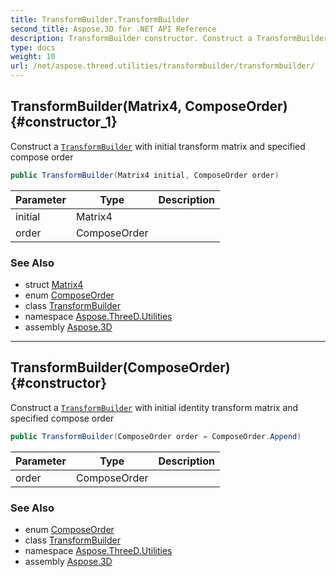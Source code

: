 ```yaml
---
title: TransformBuilder.TransformBuilder
second_title: Aspose.3D for .NET API Reference
description: TransformBuilder constructor. Construct a TransformBuilder with initial transform matrix and specified compose order
type: docs
weight: 10
url: /net/aspose.threed.utilities/transformbuilder/transformbuilder/
---
```

## TransformBuilder(Matrix4, ComposeOrder) {#constructor_1}

Construct a [`TransformBuilder`](../) with initial transform matrix and specified compose order

```csharp
public TransformBuilder(Matrix4 initial, ComposeOrder order)
```

| Parameter | Type | Description |
| --- | --- | --- |
| initial | Matrix4 |  |
| order | ComposeOrder |  |

### See Also

* struct [Matrix4](../../matrix4/)
* enum [ComposeOrder](../../composeorder/)
* class [TransformBuilder](../)
* namespace [Aspose.ThreeD.Utilities](../../transformbuilder/)
* assembly [Aspose.3D](../../../)

---

## TransformBuilder(ComposeOrder) {#constructor}

Construct a [`TransformBuilder`](../) with initial identity transform matrix and specified compose order

```csharp
public TransformBuilder(ComposeOrder order = ComposeOrder.Append)
```

| Parameter | Type | Description |
| --- | --- | --- |
| order | ComposeOrder |  |

### See Also

* enum [ComposeOrder](../../composeorder/)
* class [TransformBuilder](../)
* namespace [Aspose.ThreeD.Utilities](../../transformbuilder/)
* assembly [Aspose.3D](../../../)


